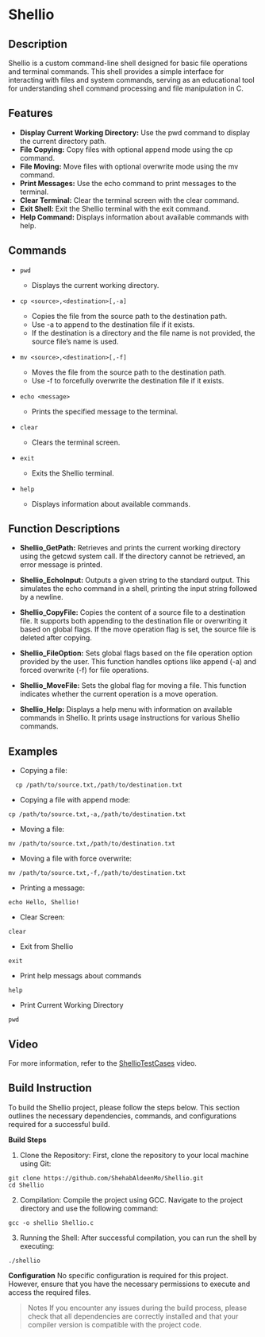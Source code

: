 # Shellio 

## Description
Shellio is a custom command-line shell designed for basic file operations and terminal commands. This shell provides a simple interface for interacting with files and system commands, serving as an educational tool for understanding shell command processing and file manipulation in C.

## Features
+ **Display Current Working Directory:** Use the pwd command to display the current directory path.
+ **File Copying:** Copy files with optional append mode using the cp command.
+ **File Moving:** Move files with optional overwrite mode using the mv command.
+ **Print Messages:** Use the echo command to print messages to the terminal.
+ **Clear Terminal:** Clear the terminal screen with the clear command.
+ **Exit Shell:** Exit the Shellio terminal with the exit command.
+ **Help Command:** Displays information about available commands with help.

## Commands

+ `pwd`
  + Displays the current working directory.

+ `cp <source>,<destination>[,-a]`
  + Copies the file from the source path to the destination path.
  + Use -a to append to the destination file if it exists.
  + If the destination is a directory and the file name is not provided, the source file’s name is used.

+ `mv <source>,<destination>[,-f]`
  + Moves the file from the source path to the destination path.
  + Use -f to forcefully overwrite the destination file if it exists.

+ `echo <message>`
  + Prints the specified message to the terminal.

+ `clear`
  + Clears the terminal screen.

+ `exit`
  + Exits the Shellio terminal.

+ `help`
  + Displays information about available commands.

## Function Descriptions
+ **Shellio_GetPath:**
Retrieves and prints the current working directory using the getcwd system call. If the directory cannot be retrieved, an error message is printed.

+ **Shellio_EchoInput:**
Outputs a given string to the standard output. This simulates the echo command in a shell, printing the input string followed by a newline.

+ **Shellio_CopyFile:**
Copies the content of a source file to a destination file. It supports both appending to the destination file or overwriting it based on global flags. If the move operation flag is set, the source file is deleted after copying.

+ **Shellio_FileOption:**
Sets global flags based on the file operation option provided by the user. This function handles options like append (-a) and forced overwrite (-f) for file operations.

+ **Shellio_MoveFile:**
Sets the global flag for moving a file. This function indicates whether the current operation is a move operation.

+ **Shellio_Help:**
Displays a help menu with information on available commands in Shellio. It prints usage instructions for various Shellio commands.

## Examples
+ Copying a file:
```
  cp /path/to/source.txt,/path/to/destination.txt
```

+ Copying a file with append mode:
```
cp /path/to/source.txt,-a,/path/to/destination.txt
```

+ Moving a file:
```
mv /path/to/source.txt,/path/to/destination.txt
```

+ Moving a file with force overwrite:
```
mv /path/to/source.txt,-f,/path/to/destination.txt
```

+ Printing a message:
```
echo Hello, Shellio!
```

+ Clear Screen:
```
clear
```

+ Exit from Shellio
```
exit
```

+ Print help messags about commands
```
help
```

+ Print Current Working Directory
```
pwd
```

## Video 
For more information, refer to the [ShellioTestCases](https://drive.google.com/file/d/1wJAq7QXJoAl7TZVi0Dk8HUw0kK-VkAMP/view?usp=sharing) video.

## Build Instruction 
To build the Shellio project, please follow the steps below. This section outlines the necessary dependencies, commands, and configurations required for a successful build.

**Build Steps**
1. Clone the Repository:
First, clone the repository to your local machine using Git:
```
git clone https://github.com/ShehabAldeenMo/Shellio.git
cd Shellio
```

2. Compilation:
Compile the project using GCC. Navigate to the project directory and use the following command:
```
gcc -o shellio Shellio.c
```

3. Running the Shell:
After successful compilation, you can run the shell by executing:
```
./shellio
```

**Configuration**
No specific configuration is required for this project. However, ensure that you have the necessary permissions to execute and access the required files.

> Notes
If you encounter any issues during the build process, please check that all dependencies are correctly installed and that your compiler version is compatible with the project code.
